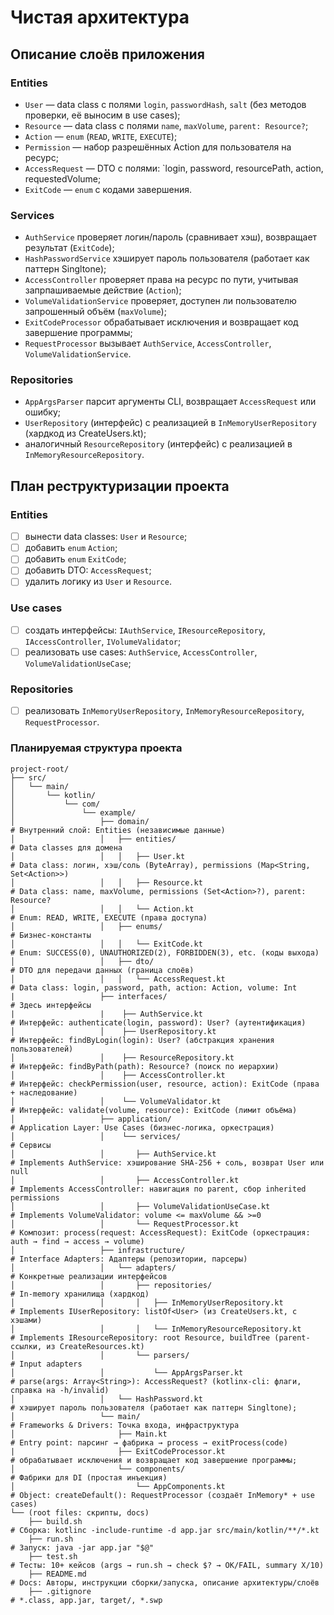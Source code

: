 # Чистая архитектура
## Описание слоёв приложения
### Entities
- `User` — data class с полями `login`, `passwordHash`, `salt` (без методов проверки, её выносим в use cases);
- `Resource` — data class с полями `name`, `maxVolume`, `parent: Resource?`;
- `Action` — `enum` (`READ`, `WRITE`, `EXECUTE`);
- `Permission` — набор разрешённых Action для пользователя на ресурс;
- `AccessRequest` — DTO с полями: `login, password, resourcePath, action, requestedVolume;
- `ExitCode` — `enum` с кодами завершения.
### Services
- `AuthService` проверяет логин/пароль (сравнивает хэш), возвращает результат (`ExitCode`);
- `HashPasswordService` хэширует пароль пользователя (работает как паттерн Singltone);
- `AccessController` проверяет права на ресурс по пути, учитывая запрпашиваемые действие (`Action`);
- `VolumeValidationService` проверяет, доступен ли пользователю запрошенный объём (`maxVolume`);
- `ExitCodeProcessor` обрабатывает исключения и возвращает код завершение программы;
- `RequestProcessor` вызывает `AuthService`, `AccessController`, `VolumeValidationService`.
### Repositories
- `AppArgsParser` парсит аргументы CLI, возвращает `AccessRequest` или ошибку;
- `UserRepository` (интерфейс) с реализацией в `InMemoryUserRepository` (хардкод из CreateUsers.kt);
- аналогичный `ResourceRepository` (интерфейс) с реализацией в `InMemoryResourceRepository`.
## План реструктуризации проекта
### Entities
- [ ] вынести data classes: `User` и `Resource`;
- [ ] добавить `enum` `Action`;
- [ ] добавить `enum` `ExitCode`;
- [ ] добавить DTO: `AccessRequest`;
- [ ] удалить логику из `User` и `Resource`.
### Use cases
- [ ] создать интерфейсы: `IAuthService`, `IResourceRepository`, `IAccessController`, `IVolumeValidator`;
- [ ] реализовать use cases: `AuthService`, `AccessController`, `VolumeValidationUseCase`;
### Repositories
- [ ] реализовать `InMemoryUserRepository`, `InMemoryResourceRepository`, `RequestProcessor`.
### Планируемая структура проекта
```
project-root/
├── src/
│   └── main/
│       └── kotlin/
│           └── com/
│               └── example/
│                   ├── domain/                                       # Внутренний слой: Entities (независимые данные)
│                   │   ├── entities/                                 # Data classes для домена
│                   │   │   ├── User.kt                               # Data class: логин, хэш/соль (ByteArray), permissions (Map<String, Set<Action>>)
│                   │   │   ├── Resource.kt                           # Data class: name, maxVolume, permissions (Set<Action>?), parent: Resource?
│                   │   │   └── Action.kt                             # Enum: READ, WRITE, EXECUTE (права доступа)
│                   │   ├── enums/                                    # Бизнес-константы
│                   │   │   └── ExitCode.kt                           # Enum: SUCCESS(0), UNAUTHORIZED(2), FORBIDDEN(3), etc. (коды выхода)
│                   │   ├── dto/                                      # DTO для передачи данных (граница слоёв)
│                   │   │   └── AccessRequest.kt                      # Data class: login, password, path, action: Action, volume: Int
|                   ├── interfaces/                                   # Здесь интерфейсы
|                   |    ├── AuthService.kt                           # Интерфейс: authenticate(login, password): User? (аутентификация)
│                   │    ├── UserRepository.kt                        # Интерфейс: findByLogin(login): User? (абстракция хранения пользователей)
│                   │    ├── ResourceRepository.kt                    # Интерфейс: findByPath(path): Resource? (поиск по иерархии)
│                   │    ├── AccessController.kt                      # Интерфейс: checkPermission(user, resource, action): ExitCode (права + наследование)
│                   │    └── VolumeValidator.kt                       # Интерфейс: validate(volume, resource): ExitCode (лимит объёма)
│                   ├── application/                                  # Application Layer: Use Cases (бизнес-логика, оркестрация)
│                   │    └── services/                                # Сервисы
│                   │       ├── AuthService.kt                        # Implements AuthService: хэширование SHA-256 + соль, возврат User или null
│                   │       ├── AccessController.kt                   # Implements AccessController: навигация по parent, сбор inherited permissions
│                   │       ├── VolumeValidationUseCase.kt            # Implements VolumeValidator: volume <= maxVolume && >=0
│                   │       └── RequestProcessor.kt                   # Композит: process(request: AccessRequest): ExitCode (оркестрация: auth → find → access → volume)
│                   ├── infrastructure/                               # Interface Adapters: Адаптеры (репозитории, парсеры)
│                   │   └── adapters/                                 # Конкретные реализации интерфейсов
│                   │       ├── repositories/                         # In-memory хранилища (хардкод)
│                   │       │   ├── InMemoryUserRepository.kt         # Implements IUserRepository: listOf<User> (из CreateUsers.kt, с хэшами)
│                   │       │   └── InMemoryResourceRepository.kt     # Implements IResourceRepository: root Resource, buildTree (parent-ссылки, из CreateResources.kt)
│                   │       └── parsers/                              # Input adapters
│                   │           └── AppArgsParser.kt                  # parse(args: Array<String>): AccessRequest? (kotlinx-cli: флаги, справка на -h/invalid)
│                   │   └── HashPassword.kt                           # хэширует пароль пользователя (работает как паттерн Singltone);
│                   └── main/                                         # Frameworks & Drivers: Точка входа, инфраструктура
│                       ├── Main.kt                                   # Entry point: парсинг → фабрика → process → exitProcess(code)
|                       ├── ExitCodeProcessor.kt                      # обрабатывает исключения и возвращает код завершение программы;
│                       └── components/                               # Фабрики для DI (простая инъекция)
│                           └── AppComponents.kt                      # Object: createDefault(): RequestProcessor (создаёт InMemory* + use cases)
└── (root files: скрипты, docs)
    ├── build.sh                                                      # Сборка: kotlinc -include-runtime -d app.jar src/main/kotlin/**/*.kt
    ├── run.sh                                                        # Запуск: java -jar app.jar "$@"
    ├── test.sh                                                       # Тесты: 10+ кейсов (args → run.sh → check $? → OK/FAIL, summary X/10)
    ├── README.md                                                     # Docs: Авторы, инструкции сборки/запуска, описание архитектуры/слоёв
    ├── .gitignore                                                    # *.class, app.jar, target/, *.swp
```
